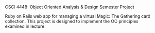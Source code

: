 CSCI 4448: Object Oriented Analysis & Design
Semester Project

Ruby on Rails web app for managing a virtual Magic: The Gathering card collection. This project is designed to implement the OO principles examined in lecture. 